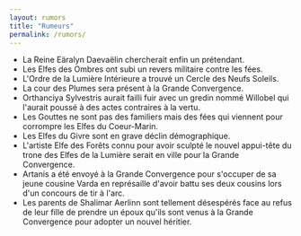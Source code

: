 ```yaml
---
layout: rumors
title: "Rumeurs"
permalink: /rumors/
---
```


- La Reine Eäralyn Daevaëlin chercherait enfin un prétendant.
- Les Elfes des Ombres ont subi un revers militaire contre les fées.
- L'Ordre de la Lumière Intérieure a trouvé un Cercle des Neufs Soleils.
- La cour des Plumes sera présent à la Grande Convergence.
- Orthanciya Sylvestris aurait failli fuir avec un gredin nommé Willobel qui l'aurait poussé à des actes contraires à la vertu.
- Les Gouttes ne sont pas des familiers mais des fées qui viennent pour corrompre les Elfes du Coeur-Marin.
- Les Elfes du Givre sont en grave déclin démographique.
- L'artiste Elfe des Forêts connu pour avoir sculpté le nouvel appui-tête du trone des Elfes de la Lumière serait en ville pour la Grande Convergence.
- Artanis a été envoyé à la Grande Convergence pour s'occuper de sa jeune cousine Varda en représaille d'avoir battu ses deux cousins lors d'un concours de tir à l'arc.
- Les parents de Shalimar Aerlinn sont tellement désespérés face au refus de leur fille de prendre un époux qu'ils sont venus à la Grande Convergence pour adopter un nouvel héritier. 
